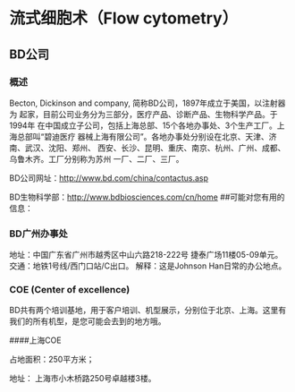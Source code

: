 # 流式细胞术（Flow cytometry）
## BD公司
### 概述
Becton, Dickinson and company, 简称BD公司，1897年成立于美国，以注射器为
起家，目前公司业务分为三部分，医疗产品、诊断产品、生物科学产品。于1994年
在中国成立子公司，包括上海总部、15个各地办事处、3个生产工厂。上海总部叫“碧迪医疗
器械上海有限公司”。各地办事处分别设在北京、天津、济南、武汉、沈阳、郑州、
西安、长沙、昆明、重庆、南京、杭州、广州、成都、乌鲁木齐。工厂分别称为苏州
一厂、二厂、三厂。

BD公司网址：http://www.bd.com/china/contactus.asp

BD生物科学部：http://www.bdbiosciences.com/cn/home
##可能对您有用的信息：
### BD广州办事处
地址：中国广东省广州市越秀区中山六路218-222号 捷泰广场11楼05-09单元。
交通：地铁1号线/西门口站/C出口。
解释：这是Johnson Han日常的办公地点。
### COE (Center of excellence)
BD共有两个培训基地，用于客户培训、机型展示，分别位于北京、上海。这里有我们的所有机型，是您可能会去到的地方哦。

####上海COE

占地面积：250平方米；

地址： 上海市小木桥路250号卓越楼3楼。